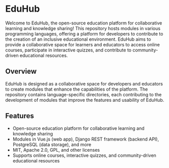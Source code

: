 # EduHub

Welcome to EduHub, the open-source education platform for collaborative learning and knowledge sharing! This repository hosts modules in various programming languages, offering a platform for developers to contribute to the creation of an inclusive educational environment. EduHub aims to provide a collaborative space for learners and educators to access online courses, participate in interactive quizzes, and contribute to community-driven educational resources.

## Overview

EduHub is designed as a collaborative space for developers and educators to create modules that enhance the capabilities of the platform. The repository contains language-specific directories, each contributing to the development of modules that improve the features and usability of EduHub.

## Features

- Open-source education platform for collaborative learning and knowledge sharing
- Modules in Vue.js (web app), Django REST framework (backend API), PostgreSQL (data storage), and more
- MIT, Apache 2.0, GPL, and other licenses
- Supports online courses, interactive quizzes, and community-driven educational resources
